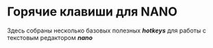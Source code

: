 # Горячие клавиши для NANO
Здесь собраны несколько базовых полезных ***hotkeys*** для работы с текстовым редактором ***nano*** 
